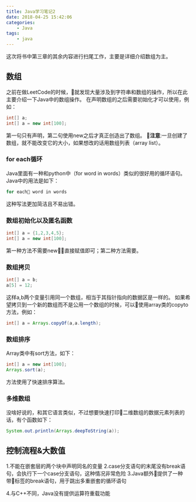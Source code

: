 ```yaml
---
title: Java学习笔记2
date: 2018-04-25 15:42:06
categories: 
    - Java
tags:
    - java
---
```


这次将书中第三章的其余内容进行扫尾工作，主要是详细介绍数组为主。
## 数组
之前在做LeetCode的时候，就发现大量涉及到字符串和数组的操作，所以在此主要介绍一下Java中的数组操作。
在声明数组的之后需要初始化才可以使用，例如：
``` java
int[] a;
int[] a = new int[100];
```
第一句只有声明，第二句使用new之后才真正创造出了数组。
**注意**:一旦创建了数组，就不能改变它的大小，如果想改的话用数组列表（array list）。
### for each循环
Java里面有一种和python中（for word in words）类似的很好用的循环语句。Java中的用法是如下：
 ``` java
for each word in words
```
这种写法更加简洁且不易出错。
### 数组初始化以及匿名函数
 ``` java
int[] a = {1,2,3,4,5};
int[] a = new int[100];
```
第一种方法不需要new，直接赋值即可；第二种方法需要。
### 数组拷贝
 ``` java
int[] a = b;
a[5] = 12;
```
这样a,b两个变量引用同一个数组，相当于其指针指向的数据区是一样的。
如果希望拷贝到一个新的数组而不是公用一个数组的时候，可以使用array类的copyto方法，例如：
 ``` java
int[] a = Arrays.copyOf(a,a.length);
```
### 数组排序
Array类中有sort方法，如下：
 ``` java
int[] a = new int[100];
Arrays.sort(a);
```
方法使用了快速排序算法。
### 多维数组
没啥好说的，和其它语言类似，不过想要快速打印二维数组的数据元素列表的话，有个函数如下：
 ``` java
System.out.println(Arrays.deepToString(a));
```
## 控制流程&大数值
1.不能在嵌套层的两个块中声明同名的变量
2.case分支语句的末尾没有break语句，会执行下一个case分支语句，这种情况非常危险
3.Java额外提供了一种带标签的break语句，用于跳出多重嵌套的循环语句

4.与C++不同，Java没有提供运算符重载功能
